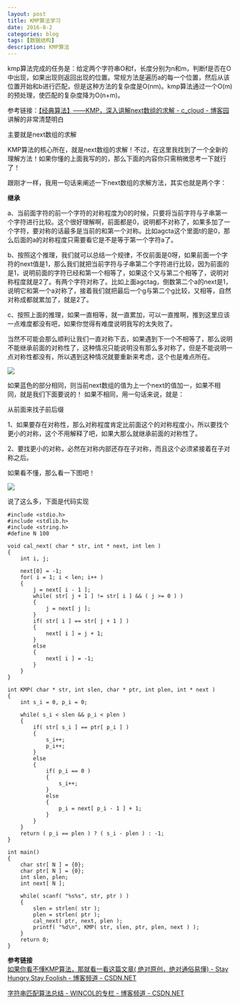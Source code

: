 ```yaml
---
layout: post
title: KMP算法学习
date: 2016-8-2
categories: blog
tags: [数据结构]
description: KMP算法
---   
```



kmp算法完成的任务是：给定两个字符串O和f，长度分别为n和m，判断f是否在O中出现，如果出现则返回出现的位置。常规方法是遍历a的每一个位置，然后从该位置开始和b进行匹配，但是这种方法的复杂度是O(nm)。kmp算法通过一个O(m)的预处理，使匹配的复杂度降为O(n+m)。


参考链接：[【经典算法】——KMP，深入讲解next数组的求解 - c_cloud - 博客园](http://www.cnblogs.com/c-cloud/p/3224788.html)                
讲解的非常清楚明白

主要就是next数组的求解          

KMP算法的核心所在，就是next数组的求解！不过，在这里我找到了一个全新的理解方法！如果你懂的上面我写的的，那么下面的内容你只需稍微思考一下就行了！
 
跟刚才一样，我用一句话来阐述一下next数组的求解方法，其实也就是两个字：

**继承**      

a、当前面字符的前一个字符的对称程度为0的时候，只要将当前字符与子串第一个字符进行比较。这个很好理解啊，前面都是0，说明都不对称了，如果多加了一个字符，要对称的话最多是当前的和第一个对称。比如agcta这个里面t的是0，那么后面的a的对称程度只需要看它是不是等于第一个字符a了。

b、按照这个推理，我们就可以总结一个规律，不仅前面是0呀，如果前面一个字符的next值是1，那么我们就把当前字符与子串第二个字符进行比较，因为前面的是1，说明前面的字符已经和第一个相等了，如果这个又与第二个相等了，说明对称程度就是2了。有两个字符对称了。比如上面agctag，倒数第二个a的next是1，说明它和第一个a对称了，接着我们就把最后一个g与第二个g比较，又相等，自然对称成都就累加了，就是2了。 

c、按照上面的推理，如果一直相等，就一直累加，可以一直推啊，推到这里应该一点难度都没有吧，如果你觉得有难度说明我写的太失败了。

当然不可能会那么顺利让我们一直对称下去，如果遇到下一个不相等了，那么说明不能继承前面的对称性了，这种情况只能说明没有那么多对称了，但是不能说明一点对称性都没有，所以遇到这种情况就要重新来考虑，这个也是难点所在。

![](http://img.blog.csdn.net/20140309203650890?watermark/2/text/aHR0cDovL2Jsb2cuY3Nkbi5uZXQvdTAxMTU2NDQ1Ng==/font/5a6L5L2T/fontsize/400/fill/I0JBQkFCMA==/dissolve/70/gravity/SouthEast)

如果蓝色的部分相同，则当前next数组的值为上一个next的值加一，如果不相同，就是我们下面要说的！
如果不相同，用一句话来说，就是：

从前面来找子前后缀                 

1、如果要存在对称性，那么对称程度肯定比前面这个的对称程度小，所以要找个更小的对称，这个不用解释了吧，如果大那么就继承前面的对称性了。

2、要找更小的对称，必然在对称内部还存在子对称，而且这个必须紧接着在子对称之后。
 
如果看不懂，那么看一下图吧！

![](http://img.blog.csdn.net/20140309203712906?watermark/2/text/aHR0cDovL2Jsb2cuY3Nkbi5uZXQvdTAxMTU2NDQ1Ng==/font/5a6L5L2T/fontsize/400/fill/I0JBQkFCMA==/dissolve/70/gravity/SouthEast)

说了这么多，下面是代码实现

```
#include <stdio.h>
#include <stdlib.h>
#include <string.h>
#define N 100

void cal_next( char * str, int * next, int len )
{
    int i, j;

    next[0] = -1;
    for( i = 1; i < len; i++ )
    {
        j = next[ i - 1 ];
        while( str[ j + 1 ] != str[ i ] && ( j >= 0 ) )
        {
            j = next[ j ];
        }
        if( str[ i ] == str[ j + 1 ] )
        {
            next[ i ] = j + 1;
        }
        else
        {
            next[ i ] = -1;
        }
    }
}

int KMP( char * str, int slen, char * ptr, int plen, int * next )
{
    int s_i = 0, p_i = 0;

    while( s_i < slen && p_i < plen )
    {
        if( str[ s_i ] == ptr[ p_i ] )
        {
            s_i++;
            p_i++;
        }
        else
        {
            if( p_i == 0 )
            {
                s_i++;
            }
            else
            {
                p_i = next[ p_i - 1 ] + 1;
            }
        }
    }
    return ( p_i == plen ) ? ( s_i - plen ) : -1;
}

int main()
{
    char str[ N ] = {0};
    char ptr[ N ] = {0};
    int slen, plen;
    int next[ N ];

    while( scanf( "%s%s", str, ptr ) )
    {
        slen = strlen( str );
        plen = strlen( ptr );
        cal_next( ptr, next, plen );
        printf( "%d\n", KMP( str, slen, ptr, plen, next ) );
    }
    return 0;
}
```


**参考链接**            
[如果你看不懂KMP算法，那就看一看这篇文章( 绝对原创，绝对通俗易懂) - Stay Hungry,Stay Foolish - 博客频道 - CSDN.NET](http://blog.csdn.net/u011564456/article/details/20862555?utm_source=tuicool&utm_medium=referral)         

[字符串匹配算法总结 - WINCOL的专栏 - 博客频道 - CSDN.NET](http://blog.csdn.net/WINCOL/article/details/4795369)
